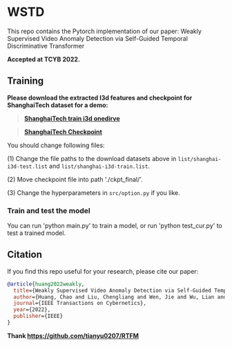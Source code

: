 # WSTD
This repo contains the Pytorch implementation of our paper:
Weakly Supervised Video Anomaly Detection via Self-Guided Temporal Discriminative Transformer

**Accepted at TCYB 2022.**  



## Training
**Please download the extracted I3d features and checkpoint for ShanghaiTech dataset for a demo:**

>[**ShanghaiTech train i3d onedirve**]()

>[**ShanghaiTech Checkpoint**]()


You should change following files:

(1) Change the file paths to the download datasets above in `list/shanghai-i3d-test.list` and `list/shanghai-i3d-train.list`.

(2) Move checkpoint file into path './ckpt_final/'.

(3) Change the hyperparameters in `src/option.py` if you like.
### Train and test the model
You can run 'python main.py' to train a model, or
run 'python test_cur.py' to test a trained model.



## Citation

If you find this repo useful for your research, please cite our paper:

```bibtex
@article{huang2022weakly,
  title={Weakly Supervised Video Anomaly Detection via Self-Guided Temporal Discriminative Transformer},
  author={Huang, Chao and Liu, Chengliang and Wen, Jie and Wu, Lian and Xu, Yong and Jiang, Qiuping and Wang, Yaowei},
  journal={IEEE Transactions on Cybernetics},
  year={2022},
  publisher={IEEE}
}

```
**Thank https://github.com/tianyu0207/RTFM**
